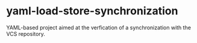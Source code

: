# yaml-load-store-synchronization
YAML-based project aimed at the verfication of a synchronization with the VCS repository.
